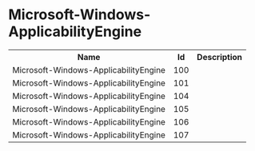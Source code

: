 # Microsoft-Windows-ApplicabilityEngine

<table>
<colgroup><col/><col/><col/></colgroup>
<tr><th>Name</th><th>Id</th><th>Description</th></tr>
<tr><td>Microsoft-Windows-ApplicabilityEngine</td><td>100</td><td></td></tr>
<tr><td>Microsoft-Windows-ApplicabilityEngine</td><td>101</td><td></td></tr>
<tr><td>Microsoft-Windows-ApplicabilityEngine</td><td>104</td><td></td></tr>
<tr><td>Microsoft-Windows-ApplicabilityEngine</td><td>105</td><td></td></tr>
<tr><td>Microsoft-Windows-ApplicabilityEngine</td><td>106</td><td></td></tr>
<tr><td>Microsoft-Windows-ApplicabilityEngine</td><td>107</td><td></td></tr>
</table>
